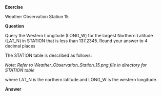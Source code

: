 **Exercise**

Weather Observation Station 15

**Question**

Query the Western Longitude (LONG_W) for the largest Northern Latitude (LAT_N) in STATION that is less than 137.2345. Round your answer to 4 decimal places

The STATION table is described as follows:

*Note: Refer to Weather_Observation_Station_15.png file in directory for STATION table*

where LAT_N is the northern latitude and LONG_W is the western longitude.

**Answer**


